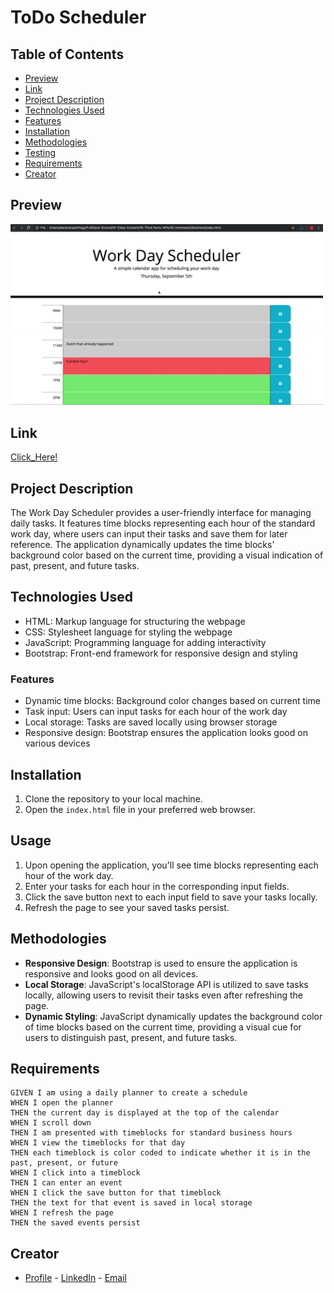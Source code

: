 # ToDo Scheduler

## Table of Contents

- [Preview](#preview)
- [Link](#link)
- [Project Description](#project-description)
- [Technologies Used](#technologies-used)
- [Features](#features)
- [Installation](#installation)
- [Methodologies](#methodologies)
- [Testing](#testing)
- [Requirements](#requirements)
- [Creator](#creator)

## Preview

<img width="500" alt="Tag" src="https://github.com/NateJonesIII/ToDoScheduler/blob/main/Assets/_images/05-third-party-apis-homework-demo.gif">

## Link

[Click_Here!](https://natejonesiii.github.io/ToDOScheduler/)

## Project Description

The Work Day Scheduler provides a user-friendly interface for managing daily tasks. It features time blocks representing each hour of the standard work day, where users can input their tasks and save them for later reference. The application dynamically updates the time blocks' background color based on the current time, providing a visual indication of past, present, and future tasks.

## Technologies Used

- HTML: Markup language for structuring the webpage
- CSS: Stylesheet language for styling the webpage
- JavaScript: Programming language for adding interactivity
- Bootstrap: Front-end framework for responsive design and styling

### Features

- Dynamic time blocks: Background color changes based on current time
- Task input: Users can input tasks for each hour of the work day
- Local storage: Tasks are saved locally using browser storage
- Responsive design: Bootstrap ensures the application looks good on various devices

## Installation

1. Clone the repository to your local machine.
2. Open the `index.html` file in your preferred web browser.

## Usage

1. Upon opening the application, you'll see time blocks representing each hour of the work day.
2. Enter your tasks for each hour in the corresponding input fields.
3. Click the save button next to each input field to save your tasks locally.
4. Refresh the page to see your saved tasks persist.

## Methodologies

- **Responsive Design**: Bootstrap is used to ensure the application is responsive and looks good on all devices.
- **Local Storage**: JavaScript's localStorage API is utilized to save tasks locally, allowing users to revisit their tasks even after refreshing the page.
- **Dynamic Styling**: JavaScript dynamically updates the background color of time blocks based on the current time, providing a visual cue for users to distinguish past, present, and future tasks.

## Requirements

```
GIVEN I am using a daily planner to create a schedule
WHEN I open the planner
THEN the current day is displayed at the top of the calendar
WHEN I scroll down
THEN I am presented with timeblocks for standard business hours
WHEN I view the timeblocks for that day
THEN each timeblock is color coded to indicate whether it is in the past, present, or future
WHEN I click into a timeblock
THEN I can enter an event
WHEN I click the save button for that timeblock
THEN the text for that event is saved in local storage
WHEN I refresh the page
THEN the saved events persist
```

## Creator

- [Profile](https://github.com/NateJonesIII/ "Nathaniel Jones") - [LinkedIn](https://www.linkedin.com/in/nathaniel-jones/) - [Email](mailto:15nate.jones@gmail.com?subject=Hello "Hello Nate!")
